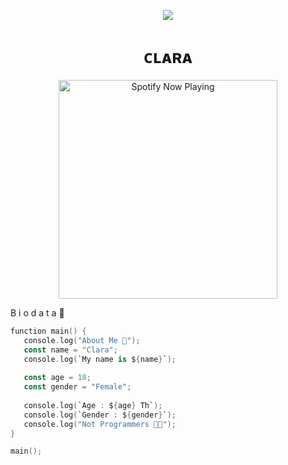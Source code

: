 <!DOCTYPE html>
 <body>
<div class="info">
<p align ="center">
 <img src= "https://files.catbox.moe/h73x0c.jpg" witdh = "100px"></img>
</p>
  <h1 align="center">ᴄʟᴀʀᴀ</h1>


<p align="center">
  <a href="https://open.spotify.com/track/3be9ACTxtcL6Zm4vJRUiPG?si=NzGQdwWnRYCnteVz3D31mA_g&utm_source=copy-link&context=spotify%3Aplaylist%3A37i9dQZF1EIVoBTSiHHsdx&dl_branch=1" target="_blank"><img src="https://now-playing-on-spotify.vercel.app/api/spotify" alt="Spotify Now Playing" width="350"/></a>
</p>

 B i o d a t a 🎨
 ```kt
function main() {
    console.log("About Me 🐾");
    const name = "Clara";
    console.log(`My name is ${name}`);
    
    const age = 18;
    const gender = "Female";
    
    console.log(`Age : ${age} Th`);
    console.log(`Gender : ${gender}`);
    console.log("Not Programmers 👨‍💻");
}

main();
